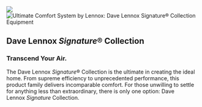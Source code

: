 <div><img src="https://www.lennox.com/lib/img/global/dave-lennox-signature-collection-logo.svg"><img src="https://www.lennox.com/lib/img/products/our-product-lines/dave-lennox-signature-collection-image.png" alt="Ultimate Comfort System by Lennox: Dave Lennox Signature® Collection Equipment"></div><div><h2>Dave Lennox&nbsp;<em>Signature</em><span>®</span>&nbsp;Collection</h2><h3>Transcend Your Air.</h3><p>The Dave Lennox&nbsp;<em>Signature</em><span>®</span>&nbsp;Collection is the&nbsp;<span>ultimate</span>&nbsp;in creating the ideal home. From supreme efficiency to unprecedented performance, this product family delivers incomparable comfort. For those unwilling to settle for anything less than extraordinary, there is only one option: Dave Lennox&nbsp;<em>Signature</em>&nbsp;Collection.</p></div>